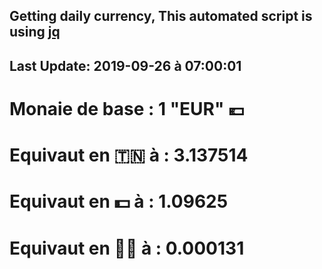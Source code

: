 ## Getting daily currency, This automated script is using [jq](https://stedolan.github.io/jq/)
## Last Update:  2019-09-26 à 07:00:01
 # Monaie de base : 1 "EUR" 💶 
 # Equivaut en 🇹🇳 à :  3.137514 
 # Equivaut en 💵 à : 1.09625
 # Equivaut en 🐱‍💻 à :  0.000131

